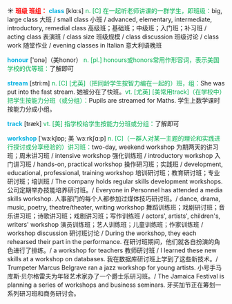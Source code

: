 ☀ <font color="red">**班级 班组：**</font>
<font color="sky blue">**class**</font> [klɑːs] 
<font color="#00b050">n. [C] 在一起听老师讲课的一群学生，即班级：</font>big, large class 大班 / small class 小班 / advanced, elementary, intermediate, introductory, remedial class 高级班；基础班；中级班；入门班；补习班 / acting class 表演班 / class size 班级规模 / class discussion 班级讨论 / class work 随堂作业 / evening classes in Italian 意大利语晚班

<font color="sky blue">**honour**</font> ['ɒnə]（美honor）
<font color="#00b050">n. [pl.] honours或honors常用作形容词，表示美国学校的优等班：</font>了解即可

<font color="sky blue">**stream**</font> [stri:m] 
<font color="#00b050">n. [C] [尤英]（把同龄学生按智力编在一起的）班，组：</font>She was put into the fast stream. 她被分在了快班。<font color="#00b050">vt. [尤英] [美常用track]（在学校中）把学生按能力分班（或分组）：</font>Pupils are streamed for Maths. 学生上数学课时按能力分成小组。

<font color="sky blue">**track**</font> [træk] 
<font color="#00b050">vt. [美] 指学校给学生按能力分班或分组：</font>了解即可

<font color="sky blue">**workshop**</font> [ˈwɜ:kʃɒp; 美 ˈwɜ:rkʃɑ:p]
<font color="#00b050">n. [C]（一群人对某一主题的理论和实践进行探讨或分享经验的）讲习班：</font>two-day, weekend workshop 为期两天的讲习班；周末讲习班 / intensive workshop 强化训练班 / introductory workshop 入门讲习班 / hands-on, practical workshop 操作研习班；实践班 / development, educational, professional, training workshop 培训研讨班；教育研讨班；专业研讨班；培训班 / The company holds regular skills development workshops. 公司定期举办技能培养研讨班。/ Everyone in Personnel has attended a media skills workshop. 人事部门的每个人都参加过煤体技巧研讨班。/ dance, drama, music, poetry, theatre/theater, writing workshop 舞蹈训练班；戏剧研讨班；音乐讲习班；诗歌讲习班；戏剧讲习班；写作训练班 / actors', artists', children's, writers' workshop 演员训练班；艺人训练班；儿童训练班；作家训练班 / workshop discussion 研讨班讨论 / During the workshop, they each rehearsed their part in the performance. 在研讨班期间，他们就各自扮演的角色进行了排练。/ a workshop for teachers 教师研讨班 / I learned these new skills at a workshop on databases. 我在数据库研讨班上学到了这些新技术。/ Trumpeter Marcus Belgrave ran a jazz workshop for young artists. 小号手马库斯·贝尔格雷夫为年轻艺术家办了一个爵士乐研习班。/ The Jamaica Festival is planning a series of workshops and business seminars. 牙买加节正在筹划一系列研习班和商务研讨会。




